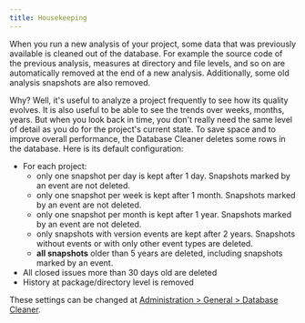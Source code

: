 ```yaml
---
title: Housekeeping
---
```


When you run a new analysis of your project, some data that was previously available is cleaned out of the database. For example the source code of the previous analysis, measures at directory and file levels, and so on are automatically removed at the end of a new analysis. Additionally, some old analysis snapshots are also removed.

Why? Well, it's useful to analyze a project frequently to see how its quality evolves. It is also useful to be able to see the trends over weeks, months, years. But when you look back in time, you don't really need the same level of detail as you do for the project's current state. To save space and to improve overall performance, the Database Cleaner deletes some rows in the database. Here is its default configuration:

* For each project:
  * only one snapshot per day is kept after 1 day. Snapshots marked by an event are not deleted.
  * only one snapshot per week is kept after 1 month. Snapshots marked by an event are not deleted.
  * only one snapshot per month is kept after 1 year. Snapshots marked by an event are not deleted.
  * only snapshots with version events are kept after 2 years. Snapshots without events or with only other event types are deleted.
  * **all snapshots** older than 5 years are deleted, including snapshots marked by an event. 
* All closed issues more than 30 days old are deleted
* History at package/directory level is removed

These settings can be changed at [Administration > General > Database Cleaner](/#sonarqube-admin#/admin/settings).
